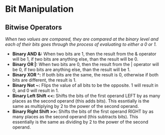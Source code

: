 # Bit Manipulation

## Bitwise Operators

*When two values are compared, they are compared at the binary level and each of their bits goes through the process of evaluating to either a 0 or 1.*

* **Binary AND &:** When two bits are 1, then the result from the & operator will be 1, if two bits are anything else, than the result will be 0. 
* **Binary OR |:** When two bits are 0, then the result from the | operator will be 0, if two bits are anything else, than the result will be 1.
* **Binary XOR ^:** If both bits are the same, the result is 0, otherwise if both bits are different, the result is 1.
* **Binary Not ~:** Flips the value of all bits to be the opposite. 1 will result in 0, and 0 will result in 1.
* **Binary Left Shift <<:** Shifts the bits of the first operand LEFT by as many places as the second operand (this adds bits). This essntially is the same as multiplying by 2 to the power of the second operand.
* **Binary Right Shift >>:** Shifts the bits of the first operand RIGHT by as many places as the second operand (this subtracts bits). This essentially is the same as dividing by 2 to the power of the second operand.